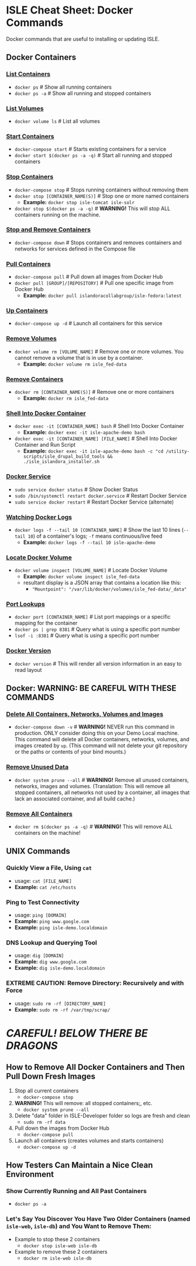 <!--- PAGE_TITLE --->

# ISLE Cheat Sheet: Docker Commands

Docker commands that are useful to installing or updating ISLE.


## Docker Containers

### [List Containers](https://docs.docker.com/engine/reference/commandline/ps/)
  * `docker ps`     # Show all running containers
  * `docker ps -a`  # Show all running and stopped containers

### [List Volumes](https://docs.docker.com/engine/reference/commandline/volume_ls/)
* `docker volume ls`  # List all volumes

### [Start Containers](https://docs.docker.com/compose/reference/start/)
  * `docker-compose start` # Starts existing containers for a service
  * `docker start $(docker ps -a -q)` # Start all running and stopped containers

### [Stop Containers](https://docs.docker.com/compose/reference/stop/)
  * `docker-compose stop` # Stops running containers without removing them
  * `docker stop [CONTAINER_NAME(S)]` # Stop one or more named containers
    * **Example:** `docker stop isle-tomcat isle-solr`
  * `docker stop $(docker ps -a -q)` # **WARNING!** This will stop ALL containers running on the machine.

### [Stop and Remove Containers](https://docs.docker.com/compose/reference/down/)
  * `docker-compose down` # Stops containers and removes containers and networks for services defined in the Compose file

### [Pull Containers](https://docs.docker.com/compose/reference/pull/)
  * `docker-compose pull` # Pull down all images from Docker Hub
  * `docker pull [GROUP]/[REPOSITORY]` # Pull one specific image from Docker Hub
    * **Example:** `docker pull islandoracollabgroup/isle-fedora:latest`

### [Up Containers](https://docs.docker.com/compose/reference/up/)
  * `docker-compose up -d` # Launch all containers for this service

### [Remove Volumes](https://docs.docker.com/engine/reference/commandline/volume_rm/)
  * `docker volume rm [VOLUME_NAME]` # Remove one or more volumes. You cannot remove a volume that is in use by a container.
    * **Example:** `docker volume rm isle_fed-data`

### [Remove Containers](https://docs.docker.com/engine/reference/commandline/rm/)
  * `docker rm [CONTAINER_NAME(S)]` # Remove one or more containers
    * **Example:** `docker rm isle_fed-data`

### [Shell Into Docker Container](https://docs.docker.com/v17.12/engine/reference/commandline/exec/)
  * `docker exec -it [CONTAINER_NAME] bash` # Shell Into Docker Container
    * **Example:** `docker exec -it isle-apache-demo bash`
  * `docker exec -it [CONTAINER_NAME] [FILE_NAME]` # Shell Into Docker Container and Run Script
    * **Example:** `docker exec -it isle-apache-demo bash -c "cd /utility-scripts/isle_drupal_build_tools && ./isle_islandora_installer.sh`

### [Docker Service](https://docs.docker.com/engine/reference/commandline/docker/)
  * `sudo service docker status` # Show Docker Status
  * `sudo /bin/systemctl restart docker.service` # Restart Docker Service
  * `sudo service docker restart` # Restart Docker Service (alternate)

### [Watching Docker Logs](https://docs.docker.com/engine/reference/commandline/logs/)
  * `docker logs -f --tail 10 [CONTAINER_NAME]` # Show the last 10 lines (`--tail 10`) of a container's logs; `-f` means continuous/live feed
    * **Example:** `docker logs -f --tail 10 isle-apache-demo`

### [Locate Docker Volume](https://docs.docker.com/engine/reference/commandline/volume_inspect/)
  * `docker volume inspect [VOLUME_NAME]` # Locate Docker Volume
    * **Example:** `docker volume inspect isle_fed-data`
    * resultant display is a JSON array that contains a location like this:
        * `"Mountpoint": "/var/lib/docker/volumes/isle_fed-data/_data"`

### [Port Lookups](https://docs.docker.com/engine/reference/commandline/port/)
  * `docker port [CONTAINER_NAME]` # List port mappings or a specific mapping for the container
  * `docker ps | grep 8381` # Query what is using a specific port number
  * `lsof -i :8381` # Query what is using a specific port number

### [Docker Version](https://docs.docker.com/engine/reference/commandline/version/)
  * `docker version` # This will render all version information in an easy to read layout


## Docker: WARNING: BE CAREFUL WITH THESE COMMANDS

### [Delete All Containers, Networks, Volumes and Images](https://docs.docker.com/compose/reference/down/)
  * `docker-compose down -v` # **WARNING!** NEVER run this command in production. ONLY consider doing this on your Demo Local machine. This command will delete all Docker containers, networks, volumes, and images created by `up`. (This command will not delete your git repository or the paths or contents of your bind mounts.)
### [Remove Unused Data](https://docs.docker.com/engine/reference/commandline/system_prune/)
  * `docker system prune --all` # **WARNING!** Remove all unused containers, networks, images and volumes. (Translation: This will remove all stopped containers, all networks not used by a container, all images that lack an associated container, and all build cache.)
### [Remove All Containers](https://docs.docker.com/engine/reference/commandline/rm/)
  * `docker rm $(docker ps -a -q)` # **WARNING!** This will remove ALL containers on the machine!


## UNIX Commands

### Quickly View a File, Using `cat`
  * usage: `cat [FILE_NAME]`
  * **Example:** `cat /etc/hosts`

### Ping to Test Connectivity
  * usage: `ping [DOMAIN]`
  * **Example:** `ping www.google.com`
  * **Example:** `ping isle-demo.localdomain`

### DNS Lookup and Querying Tool
  * usage: `dig [DOMAIN]`
  * **Example:** `dig www.google.com`
  * **Example:** `dig isle-demo.localdomain`

### EXTREME CAUTION: Remove Directory: Recursively and with Force
  * usage: `sudo rm -rf [DIRECTORY_NAME]`
  * **Example:** `sudo rm -rf /var/tmp/scrap/`


# *CAREFUL! BELOW THERE BE DRAGONS*


## How to Remove All Docker Containers and Then Pull Down Fresh Images

1. Stop all current containers
    * `docker-compose stop`
1. **WARNING!** This will remove: all stopped containers;, etc.
    * `docker system prune --all`
1. Delete "data" folder in ISLE-Developer folder so logs are fresh and clean
    * `sudo rm -rf data`
1. Pull down the images from Docker Hub
    * `docker-compose pull`
1. Launch all containers (creates volumes and starts containers)
    * `docker-compose up -d`


## How Testers Can Maintain a Nice Clean Environment

### Show Currently Running and All Past Containers
  * `docker ps -a`

### Let's Say You Discover You Have Two Older Containers (named `isle-web`, `isle-db`) and You Want to Remove Them:
  * Example to stop these 2 containers
    * `docker stop isle-web isle-db`
  * Example to remove these 2 containers
    * `docker rm isle-web isle-db`
